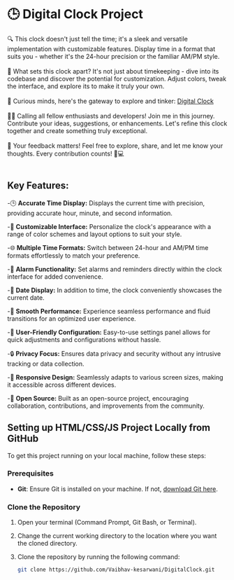 # 🕒 Digital Clock Project

🔍 This clock doesn't just tell the time; it's a sleek and versatile implementation with customizable features. Display time in a format that suits you - whether it's the 24-hour precision or the familiar AM/PM style.
<br><br>
🌈 What sets this clock apart? It's not just about timekeeping - dive into its codebase and discover the potential for customization. Adjust colors, tweak the interface, and explore its to make it truly your own.
<br><br>
🚀 Curious minds, here's the gateway to explore and tinker: [Digital Clock](https://github.com/Vaibhav-kesarwani/DigitalClock)
<br><br>
👨‍💻 Calling all fellow enthusiasts and developers! Join me in this journey. Contribute your ideas, suggestions, or enhancements. Let's refine this clock together and create something truly exceptional.
<br><br>
🌟 Your feedback matters! Feel free to explore, share, and let me know your thoughts. Every contribution counts! 🚀💻
<br><br>

## Key Features:

-🕒 **Accurate Time Display:** Displays the current time with precision, providing accurate hour, minute, and second information.

-🌈 **Customizable Interface:** Personalize the clock's appearance with a range of color schemes and layout options to suit your style.

-🌐 **Multiple Time Formats:** Switch between 24-hour and AM/PM time formats effortlessly to match your preference.

-🔔 **Alarm Functionality:** Set alarms and reminders directly within the clock interface for added convenience.

-📅 **Date Display:** In addition to time, the clock conveniently showcases the current date.

-🚀 **Smooth Performance:** Experience seamless performance and fluid transitions for an optimized user experience.

-🔧 **User-Friendly Configuration:** Easy-to-use settings panel allows for quick adjustments and configurations without hassle.

-🔒 **Privacy Focus:** Ensures data privacy and security without any intrusive tracking or data collection.

-📱 **Responsive Design:** Seamlessly adapts to various screen sizes, making it accessible across different devices.

-🌟 **Open Source:** Built as an open-source project, encouraging collaboration, contributions, and improvements from the community.

## Setting up HTML/CSS/JS Project Locally from GitHub

To get this project running on your local machine, follow these steps:

### Prerequisites

- **Git**: Ensure Git is installed on your machine. If not, [download Git here](https://git-scm.com/downloads).

### Clone the Repository

1. Open your terminal (Command Prompt, Git Bash, or Terminal).
2. Change the current working directory to the location where you want the cloned directory.
3. Clone the repository by running the following command:

   ```bash
   git clone https://github.com/Vaibhav-kesarwani/DigitalClock.git

